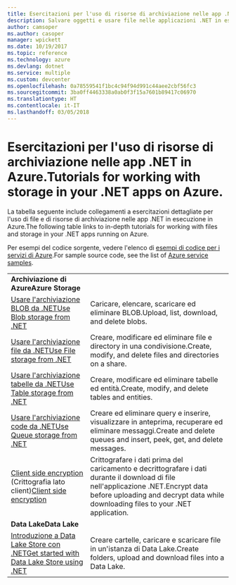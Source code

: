 ```yaml
---
title: Esercitazioni per l'uso di risorse di archiviazione nelle app .NET in Azure
description: Salvare oggetti e usare file nelle applicazioni .NET in esecuzione in Azure
author: camsoper
ms.author: casoper
manager: wpickett
ms.date: 10/19/2017
ms.topic: reference
ms.technology: azure
ms.devlang: dotnet
ms.service: multiple
ms.custom: devcenter
ms.openlocfilehash: 0a78559541f1bc4c94f94d991c44aee2cbf56fc3
ms.sourcegitcommit: 3ba0ff4463338a0ab0f3f15a7601b89417c06970
ms.translationtype: HT
ms.contentlocale: it-IT
ms.lasthandoff: 03/05/2018
---
```

# <a name="tutorials-for-working-with-storage-in-your-net-apps-on-azure"></a><span data-ttu-id="4ce4a-103">Esercitazioni per l'uso di risorse di archiviazione nelle app .NET in Azure.</span><span class="sxs-lookup"><span data-stu-id="4ce4a-103">Tutorials for working with storage in your .NET apps on Azure.</span></span>

<span data-ttu-id="4ce4a-104">La tabella seguente include collegamenti a esercitazioni dettagliate per l'uso di file e di risorse di archiviazione nelle app .NET in esecuzione in Azure.</span><span class="sxs-lookup"><span data-stu-id="4ce4a-104">The following table links to in-depth tutorials for working with files and storage in your .NET apps running on Azure.</span></span>

<span data-ttu-id="4ce4a-105">Per esempi del codice sorgente, vedere l'elenco di [esempi di codice per i servizi di Azure](https://azure.microsoft.com/resources/samples/?platform=dotnet).</span><span class="sxs-lookup"><span data-stu-id="4ce4a-105">For sample source code, see the list of [Azure service samples](https://azure.microsoft.com/resources/samples/?platform=dotnet).</span></span>

| | |
|---|---|
| <span data-ttu-id="4ce4a-106">**Archiviazione di Azure**</span><span class="sxs-lookup"><span data-stu-id="4ce4a-106">**Azure Storage**</span></span> ||
| <span data-ttu-id="4ce4a-107">[Usare l'archiviazione BLOB da .NET][1]</span><span class="sxs-lookup"><span data-stu-id="4ce4a-107">[Use Blob storage from .NET][1]</span></span> | <span data-ttu-id="4ce4a-108">Caricare, elencare, scaricare ed eliminare BLOB.</span><span class="sxs-lookup"><span data-stu-id="4ce4a-108">Upload, list, download, and delete blobs.</span></span> |
| <span data-ttu-id="4ce4a-109">[Usare l'archiviazione file da .NET][4]</span><span class="sxs-lookup"><span data-stu-id="4ce4a-109">[Use File storage from .NET][4]</span></span> | <span data-ttu-id="4ce4a-110">Creare, modificare ed eliminare file e directory in una condivisione.</span><span class="sxs-lookup"><span data-stu-id="4ce4a-110">Create, modify, and delete files and directories on a share.</span></span> | 
| <span data-ttu-id="4ce4a-111">[Usare l'archiviazione tabelle da .NET][3]</span><span class="sxs-lookup"><span data-stu-id="4ce4a-111">[Use Table storage from .NET][3]</span></span> | <span data-ttu-id="4ce4a-112">Creare, modificare ed eliminare tabelle ed entità.</span><span class="sxs-lookup"><span data-stu-id="4ce4a-112">Create, modify, and delete tables and entities.</span></span> |
| <span data-ttu-id="4ce4a-113">[Usare l'archiviazione code da .NET][2]</span><span class="sxs-lookup"><span data-stu-id="4ce4a-113">[Use Queue storage from .NET][2]</span></span> | <span data-ttu-id="4ce4a-114">Creare ed eliminare query e inserire, visualizzare in anteprima, recuperare ed eliminare messaggi.</span><span class="sxs-lookup"><span data-stu-id="4ce4a-114">Create and delete queues and insert, peek, get, and delete messages.</span></span> |
| <span data-ttu-id="4ce4a-115">[Client side encryption][5] (Crittografia lato client)</span><span class="sxs-lookup"><span data-stu-id="4ce4a-115">[Client side encryption][5]</span></span> | <span data-ttu-id="4ce4a-116">Crittografare i dati prima del caricamento e decrittografare i dati durante il download di file nell'applicazione .NET.</span><span class="sxs-lookup"><span data-stu-id="4ce4a-116">Encrypt data before uploading and decrypt data while downloading files to your .NET application.</span></span> 
|<span data-ttu-id="4ce4a-117">**Data Lake**</span><span class="sxs-lookup"><span data-stu-id="4ce4a-117">**Data Lake**</span></span>||
| <span data-ttu-id="4ce4a-118">[Introduzione a Data Lake Store con .NET][6]</span><span class="sxs-lookup"><span data-stu-id="4ce4a-118">[Get started with Data Lake Store using .NET][6]</span></span> | <span data-ttu-id="4ce4a-119">Creare cartelle, caricare e scaricare file in un'istanza di Data Lake.</span><span class="sxs-lookup"><span data-stu-id="4ce4a-119">Create folders, upload and download files into a Data Lake.</span></span> | 

[1]: /azure/storage/storage-dotnet-how-to-use-blobs
[2]: /azure/storage/storage-dotnet-how-to-use-queues
[3]: /azure/storage/storage-dotnet-how-to-use-tables
[4]: /azure/storage/storage-dotnet-how-to-use-files
[5]: /azure/storage/storage-client-side-encryption
[6]: /azure/data-lake-store/data-lake-store-get-started-net-sdk